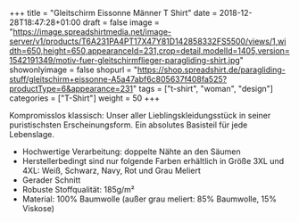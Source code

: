 +++
title = "Gleitschirm Eissonne Männer T Shirt"
date = 2018-12-28T18:47:28+01:00
draft = false
image = "https://image.spreadshirtmedia.net/image-server/v1/products/T6A231PA4PT17X47Y81D142858332FS5500/views/1,width=650,height=650,appearanceId=231,crop=detail,modelId=1405,version=1542191349/motiv-fuer-gleitschirmflieger-paragliding-shirt.jpg"
showonlyimage = false
shopurl = "https://shop.spreadshirt.de/paragliding-stuff/gleitschirm+eissonne-A5a47abf6c805637f408fa525?productType=6&appearance=231"
tags = ["t-shirt", "woman", "design"]
categories = ["T-Shirt"]
weight = 50
+++

Kompromisslos klassisch: Unser aller Lieblingskleidungsst&#xFC;ck in seiner puristischsten Erscheinungsform. Ein absolutes Basisteil f&#xFC;r jede Lebenslage.
<ul class="listMCE">
<li>Hochwertige Verarbeitung: doppelte N&#xE4;hte an den S&#xE4;umen</li>
<li>Herstellerbedingt sind nur folgende Farben erh&#xE4;ltlich in Gr&#xF6;&#xDF;e 3XL und 4XL: Wei&#xDF;, Schwarz, Navy, Rot und Grau Meliert</li>
<li>Gerader Schnitt</li>
<li>Robuste Stoffqualit&#xE4;t: 185g/m&#xB2;</li>
<li>Material: 100% Baumwolle (au&#xDF;er grau meliert: 85% Baumwolle, 15% Viskose)</li> 
</ul>